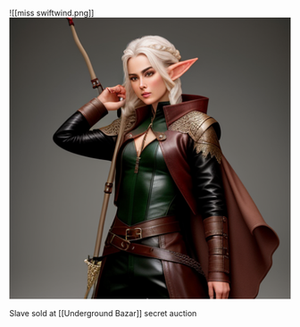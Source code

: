 ![[miss swiftwind.png]]
<img src="/assets/miss swiftwind.png"/>

Slave sold at [[Underground Bazar]] secret auction
